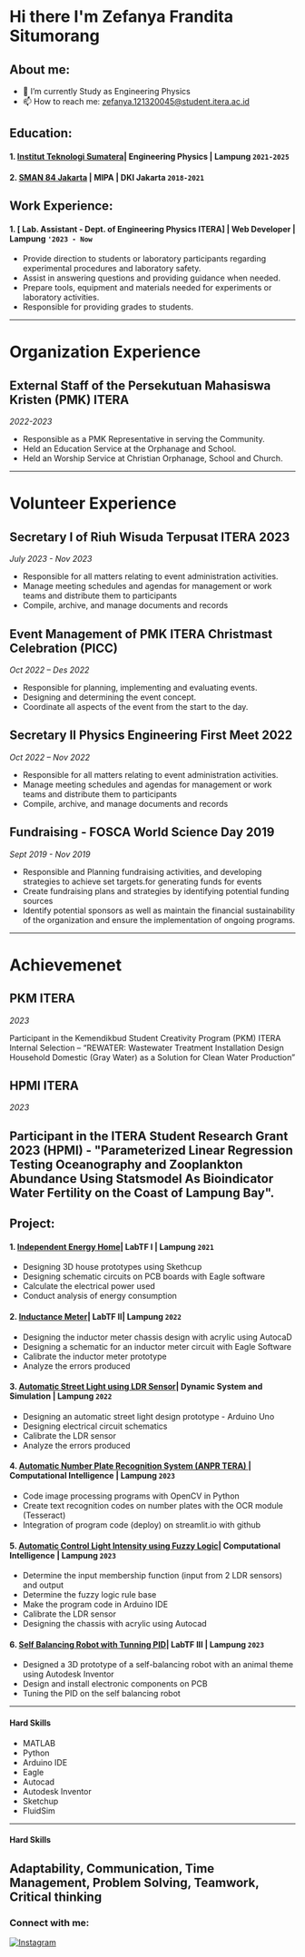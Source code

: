 # Hi there I'm Zefanya Frandita Situmorang
## About me:
- 🔭 I’m currently Study as Engineering Physics
- 📫 How to reach me: zefanya.121320045@student.itera.ac.id

## Education:

#### 1. [ Institut Teknologi Sumatera](https://www.itera.ac.id/)| Engineering Physics | Lampung `2021-2025`
#### 2. [SMAN 84 Jakarta](https://bit.ly/sman84jakarta) | MIPA | DKI Jakarta `2018-2021`

## Work Experience:
#### 1. [ Lab. Assistant - Dept. of Engineering Physics ITERA] | Web Developer  | Lampung `'2023 - Now`
   - Provide direction to students or laboratory participants regarding experimental procedures and laboratory safety.
   - Assist in answering questions and providing guidance when needed.
   - Prepare tools, equipment and materials needed for experiments or laboratory activities.
   - Responsible for providing grades to students.
---
# Organization Experience

## External Staff of the Persekutuan Mahasiswa Kristen (PMK) ITERA
*2022-2023*

- Responsible as a PMK Representative in serving the Community.
- Held an Education Service at the Orphanage and School.
- Held an Worship Service at Christian Orphanage, School and Church.
---
# Volunteer Experience

## Secretary I of Riuh Wisuda Terpusat ITERA 2023
*July 2023 - Nov 2023*

- Responsible for all matters relating to event administration activities.
- Manage meeting schedules and agendas for management or work teams and distribute them to participants
- Compile, archive, and manage documents and records

## Event Management of PMK ITERA Christmast Celebration (PICC)
*Oct 2022 – Des 2022*

- Responsible for planning, implementing and evaluating events.
- Designing and determining the event concept.
- Coordinate all aspects of the event from the start to the day.

## Secretary II Physics Engineering First Meet 2022 
*Oct 2022 – Nov 2022*

- Responsible for all matters relating to event administration activities.
- Manage meeting schedules and agendas for management or work teams and distribute them to participants
- Compile, archive, and manage documents and records

## Fundraising - FOSCA World Science Day 2019 
*Sept 2019 - Nov 2019*

- Responsible and Planning fundraising activities, and developing strategies to achieve set targets.for generating funds for events
- Create fundraising plans and strategies by identifying potential funding sources
- Identify potential sponsors as well as maintain the financial sustainability of the organization and ensure the implementation of ongoing 
programs.

---
# Achievemenet
## PKM ITERA
*2023*

Participant in the Kemendikbud Student Creativity Program (PKM) ITERA Internal Selection – “REWATER: Wastewater 
Treatment Installation Design Household Domestic (Gray Water) as a Solution for Clean Water Production”

## HPMI ITERA
*2023*

Participant in the ITERA Student Research Grant 2023 (HPMI) - "Parameterized Linear Regression Testing Oceanography and 
Zooplankton Abundance Using Statsmodel As Bioindicator Water Fertility on the Coast of Lampung Bay". 
---
## Project:

#### 1. [ Independent Energy Home](https://www.itera.ac.id/)| LabTF I | Lampung `2021`
  - Designing 3D house prototypes using Skethcup
  - Designing schematic circuits on PCB boards with Eagle software
  - Calculate the electrical power used
  - Conduct analysis of energy consumption
#### 2. [ Inductance Meter](https://www.itera.ac.id/)| LabTF II| Lampung `2022`
  - Designing the inductor meter chassis design with acrylic using AutocaD
  - Designing a schematic for an inductor meter circuit with Eagle Software
  - Calibrate the inductor meter prototype
  - Analyze the errors produced
#### 3. [ Automatic Street Light using LDR Sensor](https://www.itera.ac.id/)| Dynamic System and Simulation | Lampung `2022`
  - Designing an automatic street light design prototype - Arduino Uno
  - Designing electrical circuit schematics
  - Calibrate the LDR sensor
  - Analyze the errors produced
#### 4. [Automatic Number Plate Recognition System (ANPR TERA) ](https://www.itera.ac.id/)| Computational Intelligence | Lampung `2023`
  - Code image processing programs with OpenCV in Python
  - Create text recognition codes on number plates with the OCR module (Tesseract)
  - Integration of program code (deploy) on streamlit.io with github
#### 5. [ Automatic Control Light Intensity using Fuzzy Logic](https://www.itera.ac.id/)| Computational Intelligence | Lampung `2023`
  - Determine the input membership function (input from 2 LDR sensors) and output
  - Determine the fuzzy logic rule base
  - Make the program code in Arduino IDE
  - Calibrate the LDR sensor
  - Designing the chassis with acrylic using Autocad
#### 6. [ Self Balancing Robot with Tunning PID](https://www.itera.ac.id/)| LabTF III | Lampung `2023`
  - Designed a 3D prototype of a self-balancing robot with an animal theme using Autodesk Inventor
  - Design and install electronic components on PCB
  - Tuning the PID on the self balancing robot
---
#### Hard Skills 
- MATLAB
- Python
- Arduino IDE
- Eagle
- Autocad
- Autodesk Inventor
- Sketchup
- FluidSim
---
#### Hard Skills 
Adaptability, Communication, Time Management, Problem Solving, Teamwork, Critical thinking
---
### Connect with me:
[![Instagram](https://img.shields.io/badge/Instagram-Follow-orange?style=for-the-badge&logo=instagram)](https://www.instagram.com/azmi_riyadin)







